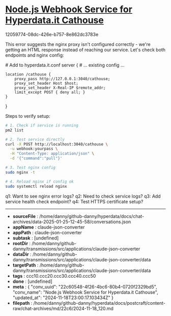 # [Node.js Webhook Service for Hyperdata.it Cathouse](https://claude.ai/chat/22c60548-4f26-4bc6-80b4-0720f2329bd5)

12059774-08dc-426e-b757-8e862dc3783e

 This error suggests the nginx proxy isn't configured correctly - we're getting an HTML response instead of reaching our service. Let's check both endpoints and nginx config:

<antArtifact identifier="nginx-config" type="application/vnd.ant.code" language="nginx" title="Nginx Configuration for Webhook">
# Add to hyperdata.it.conf
server {
    # ... existing config ...

    location /cathouse {
        proxy_pass http://127.0.0.1:3040/cathouse;
        proxy_set_header Host $host;
        proxy_set_header X-Real-IP $remote_addr;
        limit_except POST { deny all; }
    }
}
</antArtifact>

Steps to verify setup:
```bash
# 1. Check if service is running
pm2 list

# 2. Test service directly
curl -X POST http://localhost:3040/cathouse \
  -u webhook:yourpass \
  -H "Content-Type: application/json" \
  -d '{"command":"pull"}'

# 3. Test nginx config
sudo nginx -t

# 4. Reload nginx if config ok
sudo systemctl reload nginx
```

q1: Want to see nginx error logs?
q2: Need to check service logs?
q3: Add service health check endpoint?
q4: Test HTTPS certificate setup?

---

* **sourceFile** : /home/danny/github-danny/hyperdata/docs/chat-archives/data-2025-01-25-12-45-58/conversations.json
* **appName** : claude-json-converter
* **appPath** : claude-json-converter
* **subtask** : [undefined]
* **rootDir** : /home/danny/github-danny/transmissions/src/applications/claude-json-converter
* **dataDir** : /home/danny/github-danny/transmissions/src/applications/claude-json-converter/data
* **targetPath** : /home/danny/github-danny/transmissions/src/applications/claude-json-converter/data
* **tags** : ccc10.ccc20.ccc30.ccc40.ccc50
* **done** : [undefined]
* **meta** : {
  "conv_uuid": "22c60548-4f26-4bc6-80b4-0720f2329bd5",
  "conv_name": "Node.js Webhook Service for Hyperdata.it Cathouse",
  "updated_at": "2024-11-18T23:00:17.103434Z"
}
* **filepath** : /home/danny/github-danny/hyperdata/docs/postcraft/content-raw/chat-archives/md/22c6/2024-11-18_120.md